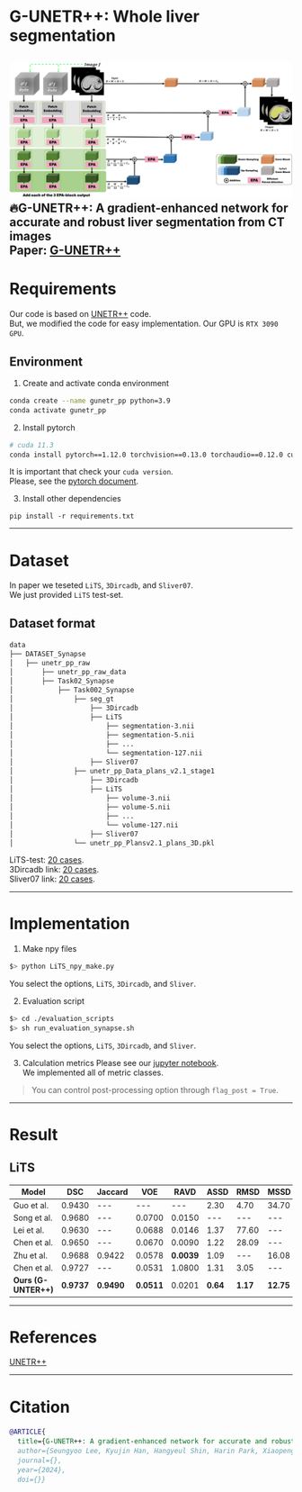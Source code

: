 # G-UNETR++: Whole liver segmentation
![model](./images/model.png)
**🔥G-UNETR++: A gradient-enhanced network for accurate and robust liver segmentation from CT images**  
Paper: [G-UNETR++](#)  
---
# Requirements
Our code is based on [UNETR++](https://github.com/Amshaker/unetr_plus_plus) code.  
But, we modified the code for easy implementation.
Our GPU is `RTX 3090 GPU`.  
  
## Environment
1. Create and activate conda environment  
```bash
conda create --name gunetr_pp python=3.9
conda activate gunetr_pp
```
  
2. Install pytorch
```bash
# cuda 11.3
conda install pytorch==1.12.0 torchvision==0.13.0 torchaudio==0.12.0 cudatoolkit=11.3 -c pytorch
```
It is important that check your `cuda version`.  
Please, see the [pytorch document](https://pytorch.org/get-started/previous-versions/#v1120).  
  
3. Install other dependencies
```
pip install -r requirements.txt
```
  
---
# Dataset
In paper we teseted `LiTS`, `3Dircadb`, and `Sliver07`.  
We just provided `LiTS` test-set.  

## Dataset format
```
data
├── DATASET_Synapse                  
│   ├── unetr_pp_raw
│       ├── unetr_pp_raw_data           
│       ├── Task02_Synapse           
│           ├── Task002_Synapse         
│               ├── seg_gt
│                   ├── 3Dircadb
│                   ├── LiTS
│                       ├── segmentation-3.nii
│                       ├── segmentation-5.nii
│                       ├── ...
│                       └── segmentation-127.nii
│                   ├── Sliver07
│               ├── unetr_pp_Data_plans_v2.1_stage1
│                   ├── 3Dircadb
│                   ├── LiTS
│                       ├── volume-3.nii
│                       ├── volume-5.nii
│                       ├── ...
│                       └── volume-127.nii
│                   ├── Sliver07
│               └── unetr_pp_Plansv2.1_plans_3D.pkl
```
LiTS-test: [20 cases](#).  
3Dircadb link: [20 cases](https://www.ircad.fr/research/data-sets/liver-segmentation-3d-ircadb-01/).  
Sliver07 link: [20 cases](https://sliver07.grand-challenge.org/).
  
---
# Implementation
1. Make npy files
```bash
$> python LiTS_npy_make.py
```
You select the options, `LiTS`, `3Dircadb`, and `Sliver`.  
  
2. Evaluation script
```bash
$> cd ./evaluation_scripts
$> sh run_evaluation_synapse.sh
```
You select the options, `LiTS`, `3Dircadb`, and `Sliver`.  
  
3. Calculation metrics
Please see our [jupyter notebook](#).  
We implemented all of metric classes.  
> You can control post-processing option through `flag_post = True`.
  
---
# Result
## LiTS
| Model | DSC | Jaccard | VOE | RAVD | ASSD | RMSD | MSSD |  
| --- | --- | --- | --- | --- | --- | --- | --- |  
| Guo et al. | 0.9430 | --- | --- | --- | 2.30 | 4.70 | 34.70 | 
| Song et al. | 0.9680 | --- | 0.0700 | 0.0150 | --- | --- | --- | 
| Lei et al.  | 0.9630 | --- | 0.0688 | 0.0146 | 1.37 | 77.60 | --- | 
| Chen et al. | 0.9650 | --- | 0.0670 | 0.0090 | 1.22 | 28.09 | --- | 
| Zhu et al. | 0.9688 | 0.9422 | 0.0578 | **0.0039** | 1.09 | --- | 16.08 | 
| Chen et al. | 0.9727 | --- | 0.0531 | 1.0800 | 1.31 | 3.05 | --- | 
| **Ours (G-UNTER++)** | **0.9737** | **0.9490** | **0.0511** | 0.0201 | **0.64** | **1.17** | **12.75** | 
---
# References
[UNETR++](https://arxiv.org/abs/2212.04497)  

---
# Citation
```bibtex
@ARTICLE{
  title={G-UNETR++: A gradient-enhanced network for accurate and robust liver segmentation from CT images}, 
  author={Seungyoo Lee, Kyujin Han, Hangyeul Shin, Harin Park, Xiaopeng Yang, Jae Do Yang, Hee Chul Yu, Heecheon You},
  journal={}, 
  year={2024},
  doi={}}
```
